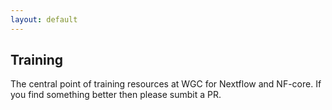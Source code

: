```yaml
---
layout: default
---
```


<h2> Training  </h2>

<p>The central point of training resources at WGC for Nextflow and NF-core. If you find something better then please sumbit a PR.</p>


